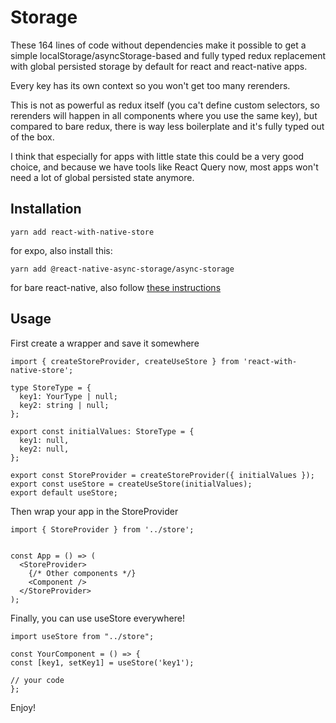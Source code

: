 # Storage

These 164 lines of code without dependencies make it possible to get a simple localStorage/asyncStorage-based and fully typed redux replacement with global persisted storage by default for react and react-native apps.

Every key has its own context so you won't get too many rerenders.

This is not as powerful as redux itself (you ca't define custom selectors, so rerenders will happen in all components where you use the same key), but compared to bare redux, there is way less boilerplate and it's fully typed out of the box.

I think that especially for apps with little state this could be a very good choice, and because we have tools like React Query now, most apps won't need a lot of global persisted state anymore.

## Installation

`yarn add react-with-native-store`

for expo, also install this:

`yarn add @react-native-async-storage/async-storage`

for bare react-native, also follow [these instructions](https://react-native-async-storage.github.io/async-storage/docs/install/)

## Usage

First create a wrapper and save it somewhere

```
import { createStoreProvider, createUseStore } from 'react-with-native-store';

type StoreType = {
  key1: YourType | null;
  key2: string | null;
};

export const initialValues: StoreType = {
  key1: null,
  key2: null,
};

export const StoreProvider = createStoreProvider({ initialValues });
export const useStore = createUseStore(initialValues);
export default useStore;

```

Then wrap your app in the StoreProvider

```
import { StoreProvider } from '../store';


const App = () => (
  <StoreProvider>
    {/* Other components */}
    <Component />
  </StoreProvider>
);

```

Finally, you can use useStore everywhere!

```
import useStore from "../store";

const YourComponent = () => {
const [key1, setKey1] = useStore('key1');

// your code
};

```

Enjoy!
